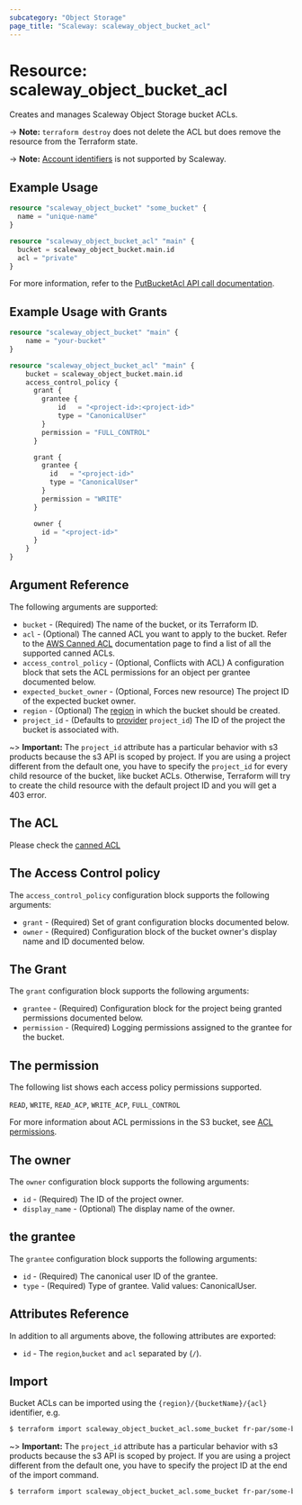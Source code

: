 ```yaml
---
subcategory: "Object Storage"
page_title: "Scaleway: scaleway_object_bucket_acl"
---
```


# Resource: scaleway_object_bucket_acl

Creates and manages Scaleway Object Storage bucket ACLs.

-> **Note:** `terraform destroy` does not delete the ACL but does remove the resource from the Terraform state.

-> **Note:** [Account identifiers](https://docs.aws.amazon.com/general/latest/gr/acct-identifiers.html) is not supported by Scaleway.

## Example Usage

```terraform
resource "scaleway_object_bucket" "some_bucket" {
  name = "unique-name"
}

resource "scaleway_object_bucket_acl" "main" {
  bucket = scaleway_object_bucket.main.id
  acl = "private"
}
```

For more information, refer to the [PutBucketAcl API call documentation](/storage/object/api-cli/bucket-operations/#putbucketacl).

## Example Usage with Grants

```terraform
resource "scaleway_object_bucket" "main" {
    name = "your-bucket"
}

resource "scaleway_object_bucket_acl" "main" {
    bucket = scaleway_object_bucket.main.id
    access_control_policy {
      grant {
        grantee {
            id   = "<project-id>:<project-id>"
            type = "CanonicalUser"
        }
        permission = "FULL_CONTROL"
      }

      grant {
        grantee {
          id   = "<project-id>"
          type = "CanonicalUser"
        }
        permission = "WRITE"
      }

      owner {
        id = "<project-id>"
      }
    }
}
```

## Argument Reference

The following arguments are supported:

* `bucket` - (Required) The name of the bucket, or its Terraform ID.
* `acl` - (Optional) The canned ACL you want to apply to the bucket. Refer to the [AWS Canned ACL](https://docs.aws.amazon.com/AmazonS3/latest/userguide/acl_overview.html#canned-acl) documentation page to find a list of all the supported canned ACLs.
* `access_control_policy` - (Optional, Conflicts with ACL) A configuration block that sets the ACL permissions for an object per grantee documented below.
* `expected_bucket_owner` - (Optional, Forces new resource) The project ID of the expected bucket owner.
* `region` - (Optional) The [region](https://www.scaleway.com/en/developers/api/#regions-and-zones) in which the bucket should be created.
* `project_id` - (Defaults to [provider](../index.md#arguments-reference) `project_id`) The ID of the project the bucket is associated with.

~> **Important:** The `project_id` attribute has a particular behavior with s3 products because the s3 API is scoped by project.
If you are using a project different from the default one, you have to specify the `project_id` for every child resource of the bucket,
like bucket ACLs. Otherwise, Terraform will try to create the child resource with the default project ID and you will get a 403 error.


## The ACL

Please check the [canned ACL](https://docs.aws.amazon.com/AmazonS3/latest/userguide/acl_overview.html#canned-acl)

## The Access Control policy

The `access_control_policy` configuration block supports the following arguments:

* `grant` - (Required) Set of grant configuration blocks documented below.
* `owner` - (Required) Configuration block of the bucket owner's display name and ID documented below.

## The Grant

The `grant` configuration block supports the following arguments:

* `grantee` - (Required) Configuration block for the project being granted permissions documented below.
* `permission` - (Required) Logging permissions assigned to the grantee for the bucket.

## The permission

The following list shows each access policy permissions supported.

`READ`, `WRITE`, `READ_ACP`, `WRITE_ACP`, `FULL_CONTROL`

For more information about ACL permissions in the S3 bucket, see [ACL permissions](https://docs.aws.amazon.com/AmazonS3/latest/userguide/acl-overview.html).

## The owner

The `owner` configuration block supports the following arguments:

* `id` - (Required) The ID of the project owner.
* `display_name` - (Optional) The display name of the owner.

## the grantee

The `grantee` configuration block supports the following arguments:

* `id` - (Required) The canonical user ID of the grantee.
* `type` - (Required) Type of grantee. Valid values: CanonicalUser.

## Attributes Reference

In addition to all arguments above, the following attributes are exported:

* `id` - The `region`,`bucket` and `acl` separated by (`/`).

## Import

Bucket ACLs can be imported using the `{region}/{bucketName}/{acl}` identifier, e.g.

```bash
$ terraform import scaleway_object_bucket_acl.some_bucket fr-par/some-bucket/private
```

~> **Important:** The `project_id` attribute has a particular behavior with s3 products because the s3 API is scoped by project.
If you are using a project different from the default one, you have to specify the project ID at the end of the import command.

```bash
$ terraform import scaleway_object_bucket_acl.some_bucket fr-par/some-bucket/private@xxxxxxx-xxxx-xxxx-xxxx-xxxxxxxxx
```
